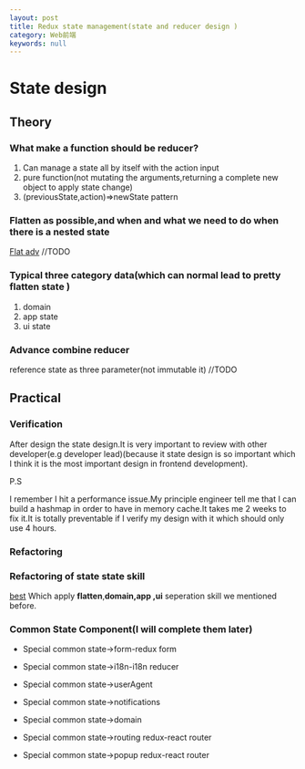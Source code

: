 ```yaml
---
layout: post
title: Redux state management(state and reducer design )
category: Web前端
keywords: null
---
```


# State design

## Theory

### What make a function should be reducer?

1.  Can manage a state all by itself with the action input
2.  pure function(not mutating the arguments,returning a complete new object to apply state change)
3.  (previousState,action)=>newState pattern

### Flatten as possible,and when and what we need to do when there is a nested state

[Flat adv](http://stackoverflow.com/questions/38842454/why-should-i-keep-the-state-flat) //TODO

### Typical three category data(which can normal lead to pretty flatten state )

1.  domain
2.  app state
3.  ui state

### Advance combine reducer

reference state as three parameter(not immutable it) //TODO

## Practical

### Verification

After design the state design.It is very important to review with other developer(e.g developer lead)(because it state design is so important which I think it is the most important design in frontend development).

P.S

I remember I hit a performance issue.My principle engineer tell me that I can build a hashmap in order to have in memory cache.It takes me 2 weeks to fix it.It is totally preventable if I verify my design with it which should only use 4 hours.

### Refactoring

### Refactoring of state state skill

[best](redux.js.org/docs/recipes/reducers/RefactoringReducersExample.html) Which apply **flatten**,**domain,app ,ui** seperation skill we mentioned before.

### Common State Component(I will complete them later)

* Special common state->form-redux form

* Special common state->i18n-i18n reducer

* Special common state->userAgent

* Special common state->notifications

* Special common state->domain

* Special common state->routing redux-react router

* Special common state->popup redux-react router
